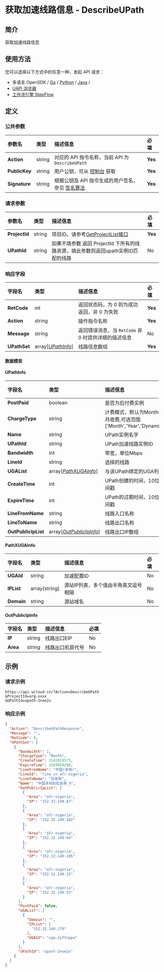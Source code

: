 # 获取加速线路信息 - DescribeUPath

## 简介

获取加速线路信息






## 使用方法

您可以选择以下方式中的任意一种，发起 API 请求：
- 多语言 OpenSDK / [Go](https://github.com/ucloud/ucloud-sdk-go) / [Python](https://github.com/ucloud/ucloud-sdk-python3) / [Java](https://github.com/ucloud/ucloud-sdk-java) /
- [UAPI 浏览器](https://console.ucloud.cn/uapi/detail?id=DescribeUPath)
- [工作流引擎 StepFlow](https://console.ucloud.cn/stepflow/manage/)


## 定义

### 公共参数

| 参数名 | 类型 | 描述信息 | 必填 |
|:---|:---|:---|:---|
| **Action**     | string  | 对应的 API 指令名称，当前 API 为 `DescribeUPath`                        | **Yes** |
| **PublicKey**  | string  | 用户公钥，可从 [控制台](https://console.ucloud.cn/uapi/apikey) 获取                                             | **Yes** |
| **Signature**  | string  | 根据公钥及 API 指令生成的用户签名，参见 [签名算法](api/summary/signature.md)  | **Yes** |

### 请求参数

| 参数名 | 类型 | 描述信息 | 必填 |
|:---|:---|:---|:---|
| **ProjectId** | string | 项目ID。请参考[GetProjectList接口](api/summary/get_project_list) |**Yes**|
| **UPathId** | string | 如果不填参数 返回 ProjectId 下所有的线路资源，填此参数则返回upath实例ID匹配的线路 |No|

### 响应字段

| 字段名 | 类型 | 描述信息 | 必填 |
|:---|:---|:---|:---|
| **RetCode** | int | 返回状态码，为 0 则为成功返回，非 0 为失败 |**Yes**|
| **Action** | string | 操作指令名称 |**Yes**|
| **Message** | string | 返回错误消息，当 `RetCode` 非 0 时提供详细的描述信息 |No|
| **UPathSet** | array[[*UPathInfo*](#UPathInfo)] | 线路信息数组 |**Yes**|

#### 数据模型


#### UPathInfo

| 字段名 | 类型 | 描述信息 | 必填 |
|:---|:---|:---|:---|
| **PostPaid** | boolean | 是否为后付费实例 |No|
| **ChargeType** | string | 计费模式，默认为Month 按月收费,可选范围['Month','Year','Dynamic'] |No|
| **Name** | string | UPath实例名字 |No|
| **UPathId** | string | UPath加速线路实例ID |No|
| **Bandwidth** | int | 带宽，单位Mbps |No|
| **LineId** | string | 选择的线路 |No|
| **UGAList** | array[[*PathXUGAInfo*](#PathXUGAInfo)] | 与该UPath绑定的UGA列表 |No|
| **CreateTime** | int | UPath创建的时间，10位时间戳 |No|
| **ExpireTime** | int | UPath的过期时间，10位时间戳 |No|
| **LineFromName** | string | 线路入口名称 |No|
| **LineToName** | string | 线路出口名称 |No|
| **OutPublicIpList** | array[[*OutPublicIpInfo*](#OutPublicIpInfo)] | 线路出口IP数组 |No|

#### PathXUGAInfo

| 字段名 | 类型 | 描述信息 | 必填 |
|:---|:---|:---|:---|
| **UGAId** | string | 加速配置ID |No|
| **IPList** | array[string] | 源站IP列表，多个值由半角英文逗号相隔 |No|
| **Domain** | string | 源站域名 |No|

#### OutPublicIpInfo

| 字段名 | 类型 | 描述信息 | 必填 |
|:---|:---|:---|:---|
| **IP** | string |  线路出口EIP |No|
| **Area** | string | 线路出口机房代号 |No|

## 示例

### 请求示例
    
```
https://api.ucloud.cn/?Action=DescribeUPath
&ProjectId=org-xxxx
&UPathId=upath-2noe2u
```

### 响应示例
    
```json
{
  "Action": "DescribeUPathResponse",
  "Message": "",
  "RetCode": 0,
  "UPathSet": [
    {
      "Bandwidth": 1,
      "ChargeType": "Month",
      "CreateTime": 1542029575,
      "ExpireTime": 1569859200,
      "LineFromName": "中国(多地)",
      "LineId": "line_cn_afr-nigeria",
      "LineToName": "拉各斯",
      "Name": "中国多地到拉各斯_0",
      "OutPublicIpList": [
        {
          "Area": "afr-nigeria",
          "IP": "152.32.140.87"
        },
        {
          "Area": "afr-nigeria",
          "IP": "152.32.140.102"
        },
        {
          "Area": "afr-nigeria",
          "IP": "152.32.140.64"
        },
        {
          "Area": "afr-nigeria",
          "IP": "152.32.140.105"
        },
        {
          "Area": "afr-nigeria",
          "IP": "152.32.140.15"
        },
        {
          "Area": "afr-nigeria",
          "IP": "152.32.140.55"
        }
      ],
      "PostPaid": false,
      "UGAList": [
        {
          "Domain": "",
          "IPList": [
            "152.32.140.170"
          ],
          "UGAId": "uga-2yftnppa"
        }
      ],
      "UPathId": "upath-2noe2u"
    }
  ]
}
```





